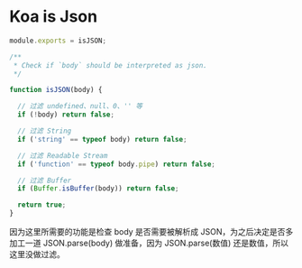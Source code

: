 # Koa is Json

```js
module.exports = isJSON;

/**
 * Check if `body` should be interpreted as json.
 */

function isJSON(body) {

  // 过滤 undefined、null、0、'' 等
  if (!body) return false;

  // 过滤 String
  if ('string' == typeof body) return false;

  // 过滤 Readable Stream
  if ('function' == typeof body.pipe) return false;

  // 过滤 Buffer
  if (Buffer.isBuffer(body)) return false;

  return true;
}
```

因为这里所需要的功能是检查 body 是否需要被解析成 JSON，为之后决定是否多加工一道 JSON.parse(body) 做准备，因为 JSON.parse(数值) 还是数值，所以这里没做过滤。

